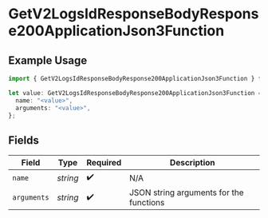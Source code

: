 # GetV2LogsIdResponseBodyResponse200ApplicationJson3Function

## Example Usage

```typescript
import { GetV2LogsIdResponseBodyResponse200ApplicationJson3Function } from "orq-poc-typescript-multi-env-version/models/operations";

let value: GetV2LogsIdResponseBodyResponse200ApplicationJson3Function = {
  name: "<value>",
  arguments: "<value>",
};
```

## Fields

| Field                                   | Type                                    | Required                                | Description                             |
| --------------------------------------- | --------------------------------------- | --------------------------------------- | --------------------------------------- |
| `name`                                  | *string*                                | :heavy_check_mark:                      | N/A                                     |
| `arguments`                             | *string*                                | :heavy_check_mark:                      | JSON string arguments for the functions |